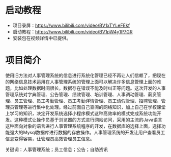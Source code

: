 # 启动教程

- 项目录屏：https://www.bilibili.com/video/BV1xTYLeFEkf
- 启动教程：https://www.bilibili.com/video/BV1pW4y1P7GR
- 安装包在视频详情中已提供。

# 项目简介
使用旧方法对人事管理系统的信息进行系统化管理已经不再让人们信赖了，把现在的网络信息技术运用在人事管理系统的管理上面可以解决许多信息管理上面的难题，比如处理数据时间很长，数据存在错误不能及时纠正等问题。这次开发的人事管理系统对字典管理、公告管理、绩效管理、培训管理、人事调动管理、薪资管理、员工管理、员工考勤管理、员工考勤详情管理、员工请假管理、招聘管理、管理员管理等进行集中化处理。经过前面自己查阅的网络知识，加上自己在学校课堂上学习的知识，决定开发系统选择小程序模式这种高效率的模式完成系统功能开发。这种模式让操作员基于浏览器的方式进行网站访问，采用的主流的Java语言这种面向对象的语言进行人事管理系统程序的开发，在数据库的选择上面，选择功能强大的Mysql数据库进行数据的存放操作。人事管理系统的开发让用户查看员工信息变得容易，让管理员高效管理员工信息。

关键词：人事管理系统；员工信息；公告；自助资讯
